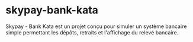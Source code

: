 # skypay-bank-kata
Skypay - Bank Kata est un projet conçu pour simuler un système bancaire simple permettant les dépôts, retraits et l'affichage du relevé bancaire.
